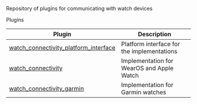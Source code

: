 Repository of plugins for communicating with watch devices

Plugins

| Plugin                                                                                                  | Description                                |
| ------------------------------------------------------------------------------------------------------- | ------------------------------------------ |
| [watch_connectivity_platform_interface](https://pub.dev/packages/watch_connectivity_platform_interface) | Platform interface for the implementations |
| [watch_connectivity](https://pub.dev/packages/watch_connectivity)                                       | Implementation for WearOS and Apple Watch  |
| [watch_connectivity_garmin](https://pub.dev/packages/watch_connectivity_garmin)                         | Implementation for Garmin watches          |